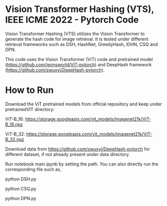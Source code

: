 # Vision Transformer Hashing (VTS), IEEE ICME 2022 - Pytorch Code

Vision Transformer Hashing (VTS) utilizes the Vision Transformer to generate the hash code for image retrieval. 
It is tested under different retrieval frameworks such as DSH, HashNet, GreedyHash, IDHN, CSQ and DPN.

This code uses the Vision Transformer (ViT) code and pretrained model (https://github.com/jeonsworld/ViT-pytorch) and DeepHash framework (https://github.com/swuxyj/DeepHash-pytorch).

# How to Run

Download the ViT pretrained models from official repository and keep under pretrainedVIT directory:

ViT-B_16: https://storage.googleapis.com/vit_models/imagenet21k/ViT-B_16.npz 

ViT-B_32: https://storage.googleapis.com/vit_models/imagenet21k/ViT-B_32.npz

Download data from https://github.com/swuxyj/DeepHash-pytorch for different dataset, if not already present under data directory.

Run notebook main.ipynb by setting the path. You can also directly run the corresponding file such as, 

python DSH.py

python CSQ.py

python DPN.py
